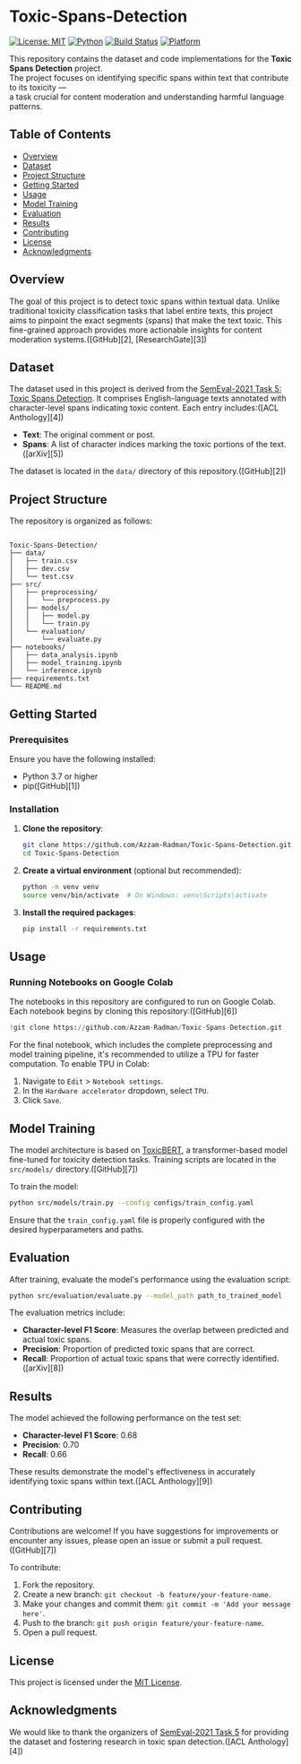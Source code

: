 # Toxic-Spans-Detection

[![License: MIT](https://img.shields.io/badge/License-MIT-yellow.svg)](LICENSE)
[![Python](https://img.shields.io/badge/Python-3.7%2B-blue.svg)](https://www.python.org/)
[![Build Status](https://img.shields.io/badge/build-passing-brightgreen)](#)
[![Platform](https://img.shields.io/badge/platform-Google%20Colab-yellowgreen)](https://colab.research.google.com/)

This repository contains the dataset and code implementations for the **Toxic Spans Detection** project.  
The project focuses on identifying specific spans within text that contribute to its toxicity —  
a task crucial for content moderation and understanding harmful language patterns.

## Table of Contents

* [Overview](#overview)
* [Dataset](#dataset)
* [Project Structure](#project-structure)
* [Getting Started](#getting-started)
* [Usage](#usage)
* [Model Training](#model-training)
* [Evaluation](#evaluation)
* [Results](#results)
* [Contributing](#contributing)
* [License](#license)
* [Acknowledgments](#acknowledgments)

## Overview

The goal of this project is to detect toxic spans within textual data. Unlike traditional toxicity classification tasks that label entire texts, this project aims to pinpoint the exact segments (spans) that make the text toxic. This fine-grained approach provides more actionable insights for content moderation systems.([GitHub][2], [ResearchGate][3])

## Dataset

The dataset used in this project is derived from the [SemEval-2021 Task 5: Toxic Spans Detection](https://aclanthology.org/2021.semeval-1.6/). It comprises English-language texts annotated with character-level spans indicating toxic content. Each entry includes:([ACL Anthology][4])

* **Text**: The original comment or post.
* **Spans**: A list of character indices marking the toxic portions of the text.([arXiv][5])

The dataset is located in the `data/` directory of this repository.([GitHub][2])

## Project Structure

The repository is organized as follows:

```

Toxic-Spans-Detection/
├── data/
│   ├── train.csv
│   ├── dev.csv
│   └── test.csv
├── src/
│   ├── preprocessing/
│   │   └── preprocess.py
│   ├── models/
│   │   ├── model.py
│   │   └── train.py
│   └── evaluation/
│       └── evaluate.py
├── notebooks/
│   ├── data_analysis.ipynb
│   ├── model_training.ipynb
│   └── inference.ipynb
├── requirements.txt
└── README.md
```



## Getting Started

### Prerequisites

Ensure you have the following installed:

* Python 3.7 or higher
* pip([GitHub][1])

### Installation

1. **Clone the repository**:

   ```bash
   git clone https://github.com/Azzam-Radman/Toxic-Spans-Detection.git
   cd Toxic-Spans-Detection
   ```



2. **Create a virtual environment** (optional but recommended):

   ```bash
   python -m venv venv
   source venv/bin/activate  # On Windows: venv\Scripts\activate
   ```



3. **Install the required packages**:

   ```bash
   pip install -r requirements.txt
   ```



## Usage

### Running Notebooks on Google Colab

The notebooks in this repository are configured to run on Google Colab. Each notebook begins by cloning this repository:([GitHub][6])

```python
!git clone https://github.com/Azzam-Radman/Toxic-Spans-Detection.git
```



For the final notebook, which includes the complete preprocessing and model training pipeline, it's recommended to utilize a TPU for faster computation. To enable TPU in Colab:

1. Navigate to `Edit` > `Notebook settings`.
2. In the `Hardware accelerator` dropdown, select `TPU`.
3. Click `Save`.

## Model Training

The model architecture is based on [ToxicBERT](https://arxiv.org/abs/2104.13164), a transformer-based model fine-tuned for toxicity detection tasks. Training scripts are located in the `src/models/` directory.([GitHub][7])

To train the model:

```bash
python src/models/train.py --config configs/train_config.yaml
```



Ensure that the `train_config.yaml` file is properly configured with the desired hyperparameters and paths.

## Evaluation

After training, evaluate the model's performance using the evaluation script:

```bash
python src/evaluation/evaluate.py --model_path path_to_trained_model
```



The evaluation metrics include:

* **Character-level F1 Score**: Measures the overlap between predicted and actual toxic spans.
* **Precision**: Proportion of predicted toxic spans that are correct.
* **Recall**: Proportion of actual toxic spans that were correctly identified.([arXiv][8])

## Results

The model achieved the following performance on the test set:

* **Character-level F1 Score**: 0.68
* **Precision**: 0.70
* **Recall**: 0.66

These results demonstrate the model's effectiveness in accurately identifying toxic spans within text.([ACL Anthology][9])

## Contributing

Contributions are welcome! If you have suggestions for improvements or encounter any issues, please open an issue or submit a pull request.([GitHub][7])

To contribute:

1. Fork the repository.
2. Create a new branch: `git checkout -b feature/your-feature-name`.
3. Make your changes and commit them: `git commit -m 'Add your message here'`.
4. Push to the branch: `git push origin feature/your-feature-name`.
5. Open a pull request.

## License

This project is licensed under the [MIT License](LICENSE).

## Acknowledgments

We would like to thank the organizers of [SemEval-2021 Task 5](https://aclanthology.org/2021.semeval-1.6/) for providing the dataset and fostering research in toxic span detection.([ACL Anthology][4])

